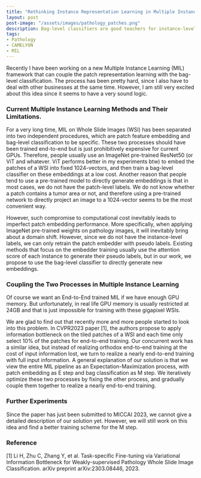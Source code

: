 ```yaml
---
title: "Rethinking Instance Representation Learning in Multiple Instance Learning" 
layout: post
post-image: "/assets/images/pathology_patches.png"
description: Bag-level classifiers are good teachers for instance-level classifiers.
tags:
- Pathology
- CAMELYON
- MIL
---
```


Recently I have been working on a new Multiple Instance Learning (MIL) framework that can couple the patch representation learning with the bag-level classification. The process has been pretty hard, since I also have to deal with other businesses at the same time. However, I am still very excited about this idea since it seems to have a very sound logic.

### Current Multiple Instance Learning Methods and Their Limitations.

For a very long time, MIL on Whole Slide Images (WSI) has been separated into two independent procedures, which are patch feature embedding and bag-level classification to be specific. These two processes should have been trained end-to-end but is just prohibitively expensive for current GPUs. Therefore, people usually use an ImageNet pre-trained ResNet50 (or ViT and whatever. ViT performs better in my experiments btw) to embed the patches of a WSI into fixed 1024-vectors, and then train a bag-level classifier on these embeddings at a low cost. Another reason that people tend to use a pre-trained model to directly generate embeddings is that in most cases, we do not have the patch-level labels. We do not know whether a patch contains a tumor area or not, and therefore using a pre-trained network to directly project an image to a 1024-vector seems to be the most convenient way.

However, such compromise to computational cost inevitably leads to imperfect patch embedding performance. More specifically, when applying ImageNet pre-trained weights on pathology images, it will inevitably bring about a domain shift. However, since we do not have the instance-level labels, we can only retrain the patch embedder with pseudo labels. Existing methods that focus on the embedder training usually use the attention score of each instance to generate their pseudo labels, but in our work, we propose to use the bag-level classifier to directly generate new embeddings.
 
### Coupling the Two Processes in Multiple Instance Learning

Of course we want an End-to-End trained MIL if we have enough GPU memory. But unfortunately, in real life GPU memory is usually restricted at 24GB and that is just impossible for training with these gigapixel WSIs.  

We are glad to find out that recently more and more people started to look into this problem. In CVPR2023 paper [1], the authors propose to apply information bottleneck on the tiled patches of a WSI and each time only select 10% of the patches for end-to-end training. Our concurrent work has a similar idea, but instead of realizing orthodox end-to-end training at the cost of input information lost, we turn to realize a nearly end-to-end training with full input information. A general explanation of our solution is that we view the entire MIL pipeline as an Expectation-Maximization process, with patch embedding as E step and bag classification as M step. We iteratively optimize these two processes by fixing the other process, and gradually couple them together to realize a nearly end-to-end training. 

### Further Experiments

Since the paper has just been submitted to MICCAI 2023, we cannot give a detailed description of our solution yet. However, we will still work on this idea and find a better training scheme for the M step. 



### Reference
[1] Li H, Zhu C, Zhang Y, et al. Task-specific Fine-tuning via Variational Information Bottleneck for Weakly-supervised Pathology Whole Slide Image Classification. arXiv preprint arXiv:2303.08446, 2023.

